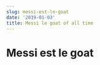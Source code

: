 ```yaml
---
slug: messi-est-le-goat
date: '2019-01-03'
title: Messi le goat of all time
---
```



# Messi est le goat
